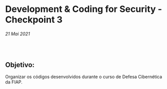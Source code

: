 # Development & Coding for Security - Checkpoint 3
###### 21 Mai 2021
&nbsp;

## Objetivo:
Organizar os códigos desenvolvidos durante o curso de Defesa Cibernética da FIAP.
